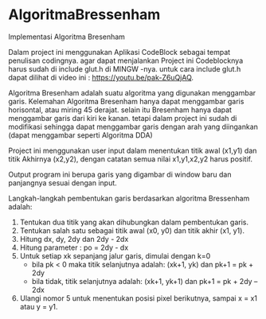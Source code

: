 # AlgoritmaBressenham
Implementasi Algoritma Bresenham

Dalam project ini menggunakan Aplikasi CodeBlock sebagai tempat penulisan codingnya.
agar dapat menjalankan Project ini Codeblocknya harus sudah di include glut.h di MINGW -nya.
untuk cara include glut.h dapat dilihat di video ini : https://youtu.be/pak-Z6uQjAQ.

Algoritma Bresenham adalah suatu algoritma yang digunakan menggambar garis. 
Kelemahan Algoritma Bresenham hanya dapat menggambar garis horisontal, atau miring 45 derajat.
selain itu Bresenham hanya dapat menggambar garis dari kiri ke kanan. tetapi dalam project ini 
sudah di modifikasi sehingga dapat menggambar garis dengan arah yang diingankan (dapat menggambar
seperti Algoritma DDA)


Project ini menggunakan user input dalam menentukan titik awal (x1,y1) dan titik Akhirnya (x2,y2),
dengan catatan semua nilai x1,y1,x2,y2 harus positif.

Output program ini berupa garis yang digambar di window baru dan panjangnya sesuai dengan input.

Langkah-langkah pembentukan garis berdasarkan algoritma Bressenham adalah:

1.  Tentukan dua titik yang akan dihubungkan dalam pembentukan garis.
2.  Tentukan salah satu sebagai titik awal (x0, y0) dan titik akhir (x1, y1).
3.  Hitung dx,  dy, 2dy  dan 2dy - 2dx
4.  Hitung parameter : po = 2dy - dx
5.  Untuk setiap xk sepanjang jalur garis, dimulai dengan k=0
      -  bila  pk < 0   maka titik selanjutnya adalah:
		(xk+1, yk)  dan  pk+1 = pk + 2dy
      -  bila tidak, titik selanjutnya adalah: 
		(xk+1, yk+1)  dan  pk+1 = pk + 2dy – 2dx
6.   Ulangi nomor 5 untuk menentukan posisi pixel berikutnya, sampai 
      x = x1  atau  y = y1.
